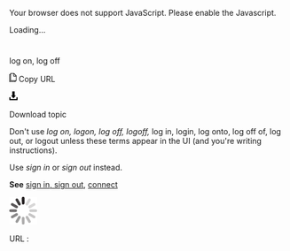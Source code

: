 Your browser does not support JavaScript. Please enable the Javascript.

Loading...

# 

log on, log off

![Copy URL](log-on-log-off_files/Copy.png)
Copy URL

![Download](log-on-log-off_files/Download.png)

Download topic

Don't use *log on, logon, log off, logoff,* log in, login, log onto, log off of, log out, or logout unless these terms appear in the UI (and you're writing instructions). 

Use *sign in* or *sign out* instead.

**See** [sign in, sign out](https://worldready.cloudapp.net/Styleguide/Read?id=2700&topicid=28799), [connect](https://worldready.cloudapp.net/Styleguide/Read?id=2700&topicid=28799)

![In progress](log-on-log-off_files/activity-large.gif)

URL :
